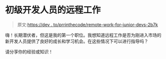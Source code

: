 # 初级开发人员的远程工作

> 原文:[https://dev . to/prrinthecode/remote-work-for-junior-devs-2b7k](https://dev.to/prrinthecode/remote-work-for-junior-devs-2b7k)

嗨！长期潜伏者，但这是我的第一个职位。我想知道远程工作是否为刚进入市场的新开发人员提供了良好的成长和学习机会。在这些情况下可以进行指导吗？

请分享你的经验或知识！